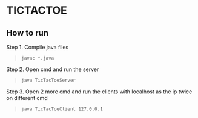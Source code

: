 # TICTACTOE


## How to run
Step 1. Compile java files

> `javac *.java`

Step 2. Open cmd and run the server

> `java TicTacToeServer`

Step 3. Open 2 more cmd and run the clients with localhost as the ip twice on different cmd

> `java TicTacToeClient 127.0.0.1`

